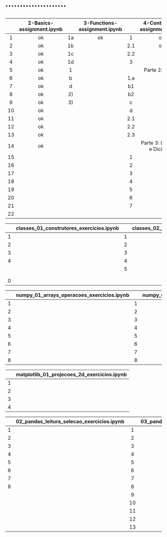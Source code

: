 # .....................
## 
|    | 2-Basics-assignment.ipynb|    | 3-Functions-assignment.ipynb |    | 4-Containers-assignment.ipynb|
|:-: | :-----------------------:|:-: |:----------------------------:|:-: |:----------------------------:|
| 1  | ok                       | 1a | ok                           | 1  | ok                           |
| 2  | ok                       | 1b |                              | 2.1| ok                           |
| 3  | ok                       | 1c |                              | 2.2|                              |
| 4  | ok                       | 1d |                              | 3  |                              |
| 5  | ok                       | 1  |                              |    |  Parte 2: Tuplas             |
| 6  | ok                       | b  |                              | 1.a|                              |
| 7  | ok                       | d  |                              | b1 |                              |
| 8  | ok                       | 2) |                              | b2 |                              |
| 9  | ok                       | 3) |                              | c  |                              |
| 10 | ok                       |    |                              | d  |                              |
| 11 | ok                       |    |                              | 2.1|                              |
| 12 | ok                       |    |                              | 2.2|                              |
| 13 | ok                       |    |                              | 2.3|                              |
| 14 | ok                       |    |                              |    |  Parte 3: Lambdas e Dicionári|
| 15 |                          |    |                              | 1  |                              |
| 16 |                          |    |                              | 2  |                              |
| 17 |                          |    |                              | 3  |                              |
| 18 |                          |    |                              | 4  |                              |
| 19 |                          |    |                              | 5  |                              |
| 20 |                          |    |                              | 6  |                              |
| 21 |                          |    |                              | 7  |                              |
| 22 |                          |    |                              |    |                              |

|    | classes_01_construtores_exercicios.ipynb |    |classes_02_métodos_exercicios.ipynb |
|:-: |:----------------------------------------:|:-: |:----------------------------------:|
| 1  |                                          | 1  |                                    |
| 2  |                                          | 2  |                                    |
| 3  |                                          | 3  |                                    |
| 4  |                                          | 4  |                                    |
|    |                                          | 5  |                                    |
|    |                                          |    |                                    |
|    |                                          |    |                                    |
| 0  |                                          |    |                                    |

|    | numpy_01_arrays_operacoes_exercicios.ipynb |    |numpy_02_algebra_linear_exercicios.ipynb |
|:-: |:------------------------------------------:|:-: |:---------------------------------------:|
| 1  |                                            | 1  |                                         |
| 2  |                                            | 2  |                                         |
| 3  |                                            | 3  |                                         |
| 4  |                                            | 4  |                                         |
| 5  |                                            | 5  |                                         |
| 6  |                                            | 6  |                                         |
| 7  |                                            | 7  |                                         |
| 8  |                                            | 8  |                                         |

|   |matplotlib_01_projecoes_2d_exercicios.ipynb |
|:-:|:------------------------------------------:|
| 1 |                                            |
| 2 |                                            |
| 3 |                                            |
| 4 |                                            |

|   | 02_pandas_leitura_selecao_exercicios.ipynb |    |03_pandas_bd_exercicios.ipynb|
|:-:|:------------------------------------------:|:-: |:---------------------------:|
| 1 |                                            | 1  |                             |
| 2 |                                            | 2  |                             |
| 3 |                                            | 3  |                             |
| 4 |                                            | 4  |                             |
| 5 |                                            | 5  |                             |
| 6 |                                            | 6  |                             |
| 7 |                                            | 7  |                             |
| 8 |                                            | 8  |                             |
|   |                                            | 9  |                             |
|   |                                            | 10 |                             |
|   |                                            | 11 |                             |
|   |                                            | 12 |                             |
|   |                                            | 13 |                             |
